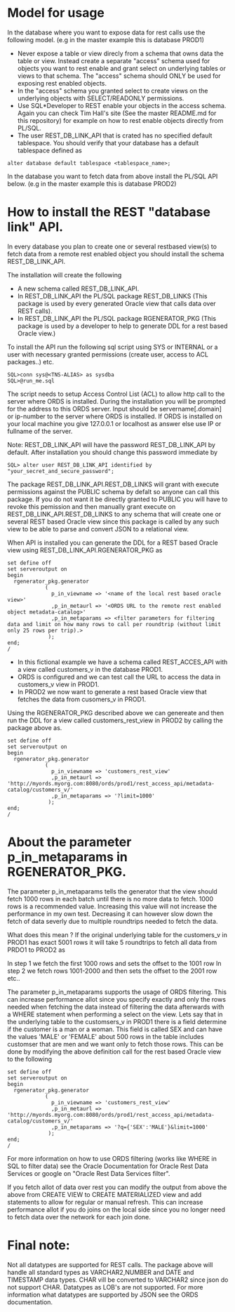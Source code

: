 # Model for usage

In the database where you want to expose data for rest calls use the following model. (e.g in the master example this is database PROD1)

* Never expose a table or view direcly from a schema that owns data the table or view. Instead create a separate "access" schema used for objects you want to rest enable and grant select on underlying tables or views to that schema. The "access" schema should ONLY be used for exposing rest enabled objects.
* In the "access" schema you granted select to create views on the underlying objects with SELECT/READONLY permissions.
* Use SQL*Developer to REST enable your objects in the access schema. Again you can check Tim Hall's site (See the master README.md for this repository) for example on how to rest enable objects directly from PL/SQL.
* The user REST_DB_LINK_API that is crated has no specified default tablespace. You should verify that your database has a default tablespace defined as

```
alter database default tablespace <tablespace_name>;
```


In the database you want to fetch data from above install the PL/SQL API below. (e.g in the master example this is database PROD2)

# How to install the REST "database link" API.

In every database you plan to create one or several restbased view(s) to fetch data from a remote rest enabled object you should install the schema REST_DB_LINK_API.

The installation will create the following

* A new schema called REST_DB_LINK_API.
* In REST_DB_LINK_API the PL/SQL package REST_DB_LINKS (This package is used by every generated Oracle view that calls data over REST calls).
* In REST_DB_LINK_API the PL/SQL package RGENERATOR_PKG (This package is used by a developer to help to generate DDL for a rest based Oracle view.)

To install the API run the following sql script using SYS or INTERNAL or a user with necessary granted permissions (create user, access to ACL packages..) etc.

```
SQL>conn sys@<TNS-ALIAS> as sysdba 
SQL>@run_me.sql
``` 

The script needs to setup Access Control List (ACL) to allow http call to the server where ORDS is installed. During the installation you will be prompted
for the address to this ORDS server. Input should be servername[.domain] or ip-number to the server where ORDS is installed. If ORDS is installed on your 
local machine you give 127.0.0.1 or localhost as answer else use IP or fullname of the server.

Note: REST_DB_LINK_API will have the password REST_DB_LINK_API by default. After installation you should change this password immediate by

```
SQL> alter user REST_DB_LINK_API identified by "your_secret_and_secure_password";
```

The package REST_DB_LINK_API.REST_DB_LINKS will grant with execute permissions against the PUBLIC schema by defalt so anyone can call this package.
If you do not want it be directly granted to PUBLIC you will have to revoke this pemission and then manually grant
execute on REST_DB_LINK_API.REST_DB_LINKS to any schema that will create one or several REST based Oracle view since this package is called by
any such view to be able to parse and convert JSON to a relational view.

When API is installed you can generate the DDL for a REST based Oracle view using REST_DB_LINK_API.RGENERATOR_PKG as 

```
set define off
set serveroutput on
begin
  rgenerator_pkg.generator
            (
              p_in_viewname => '<name of the local rest based oracle view>'
              ,p_in_metaurl => '<ORDS URL to the remote rest enabled object metadata-catalog>'
              ,p_in_metaparams => <filter parameters for filtering data and limit on how many rows to call per roundtrip (without limit only 25 rows per trip).>
             );
end;
/
```

* In this fictional example we have a schema called REST_ACCES_API with a view called customers_v in the database PROD1.
* ORDS is configured and we can test call the URL to access the data in customers_v view in PROD1.
* In PROD2 we now want to generate a rest based Oracle view that fetches the data from cusomers_v in PROD1.

Using the RGENERATOR_PKG described above we can genereate and then run the DDL for a view called customers_rest_view in PROD2 by calling the package above as.

```
set define off
set serveroutput on
begin
  rgenerator_pkg.generator
            (
              p_in_viewname => 'customers_rest_view'
              ,p_in_metaurl => 'http://myords.myorg.com:8080/ords/prod1/rest_access_api/metadata-catalog/customers_v/'
              ,p_in_metaparams => '?limit=1000'
             );
end;
/
```
# About the parameter p_in_metaparams in RGENERATOR_PKG.

The parameter p_in_metaparams tells the generator that the view should fetch 1000 rows in each batch until there is no more data to fetch. 1000 rows is a recommended value. Increasing this value will not increase the performance in my own test. Decreasing it can however slow down the fetch of data severly due
to multiple roundtrips needed to fetch the data.

What does this mean ? If the original underlying table for the customers_v in PROD1 has exact 5001 rows it will take 5 roundtrips to fetch all data from PRDO1 to PROD2 as

In step 1 we fetch the first 1000 rows and sets the offset to the 1001 row
In step 2 we fetch rows 1001-2000 and then sets the offset to the 2001 row
etc..

The parameter p_in_metaparams supports the usage of ORDS filtering. This can increase performance allot since you specify exactly and only the rows needed when fetching the data instead of filtering the data afterwards with a WHERE statement when performing a select on the view. Lets say that in the underlying table to the customsers_v in PROD1 there is a field determine if the customer is a man or a woman. This field is called SEX and can have the values 'MALE' or 'FEMALE' about 500 rows in the table includes customser that are men and we want only to fetch those rows. This can be done by modifying the above definition call for the rest based Oracle view to the following

```
set define off
set serveroutput on
begin
  rgenerator_pkg.generator
            (
              p_in_viewname => 'customers_rest_view'
              ,p_in_metaurl => 'http://myords.myorg.com:8080/ords/prod1/rest_access_api/metadata-catalog/customers_v/'
              ,p_in_metaparams => '?q={'SEX':'MALE'}&limit=1000'
             );
end;
/
```

For more information on how to use ORDS filtering (works like WHERE in SQL to filter data) see the Oracle Documentation for Oracle Rest Data Services or google on "Oracle Rest Data Services filter".

If you fetch allot of data over rest you can modify the output from above the above from CREATE VIEW to CREATE MATERIALIZED view and add statements to allow for regular or manual refresh. This can increase performance allot if you do joins on the local side since you no longer need to fetch data over the network for each join done.

# Final note:

Not all datatypes are supported for REST calls. The package above will handle all standard types as VARCHAR2,NUMBER and DATE and TIMESTAMP data types. CHAR vill be converted to VARCHAR2 since json do not support CHAR. Datatypes as LOB's are not supported. For more information what datatypes are supported by JSON see the ORDS documentation.

